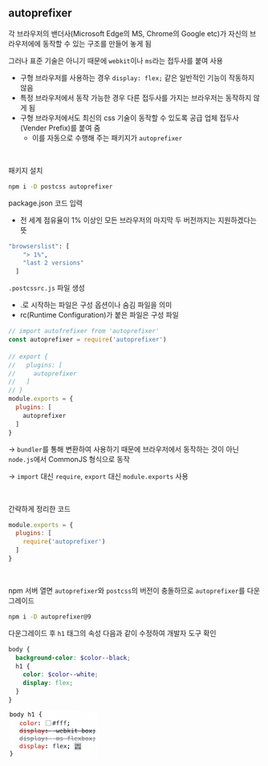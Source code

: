 ## autoprefixer

각 브라우저의 밴더사(Microsoft Edge의 MS, Chrome의 Google etc)가 자신의 브라우저에에 동작할 수 있는 구조를 만들어 놓게 됨

그러나 표준 기술은 아니기 때문에 `webkit`이나 `ms`라는 접두사를 붙여 사용

- 구형 브라우저를 사용하는 경우 `display: flex;` 같은 일반적인 기능이 작동하지 않음
- 특정 브라우저에서 동작 가능한 경우 다른 접두사를 가지는 브라우저는 동작하지 않게 됨
- 구형 브라우저에서도 최신의 css 기술이 동작할 수 있도록 공급 업체 접두사(Vender Prefix)를 붙여 줌
    - 이를 자동으로 수행해 주는 패키지가 `autoprefixer`

<br/>

패키지 설치

```bash
npm i -D postcss autoprefixer
```

package.json 코드 입력

- 전 세계 점유율이 1% 이상인 모든 브라우저의 마지막 두 버전까지는 지원하겠다는 뜻

```bash
"browserslist": [
    "> 1%",
    "last 2 versions"
  ]
```

`.postcssrc.js` 파일 생성

- .로 시작하는 파일은 구성 옵션이나 숨김 파일을 의미
- rc(Runtime Configuration)가 붙은 파일은 구성 파일

```jsx
// import autofrefixer from 'autoprefixer'
const autoprefixer = require('autoprefixer')

// export {
//   plugins: [
//     autoprefixer
//   ]
// }
module.exports = {
  plugins: [
    autoprefixer
  ]
}
```

→ `bundler`를 통해 변환하여 사용하기 때문에 브라우저에서 동작하는 것이 아닌 `node.js`에서 CommonJS 형식으로 동작

→ `import` 대신 `require`, `export` 대신 `module.exports` 사용

<br/>

간략하게 정리한 코드

```jsx
module.exports = {
  plugins: [
    require('autoprefixer')
  ]
}
```

<br/>

npm 서버 열면 `autoprefixer`와 `postcss`의 버전이 충돌하므로 `autoprefixer`를 다운그레이드

```bash
npm i -D autoprefixer@9
```

다운그레이드 후 `h1` 태그의 속성 다음과 같이 수정하여 개발자 도구 확인

```scss
body {
  background-color: $color--black;
  h1 {
    color: $color--white;
    display: flex;
  }
}
```

<img src="../images/1-4.png" width="180px" />